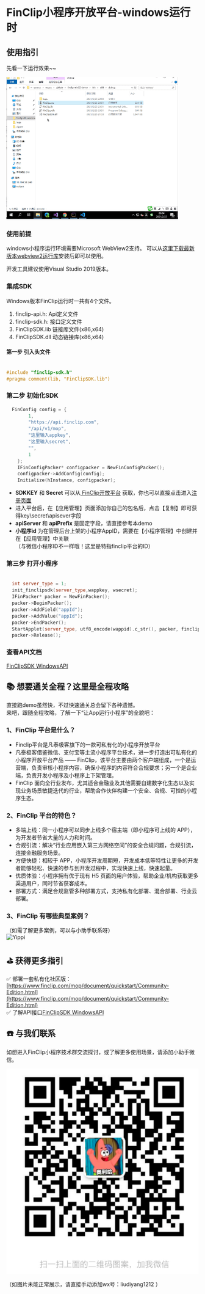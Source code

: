 # FinClip小程序开放平台-windows运行时

## 使用指引

先看一下运行效果~~

![](doc/images/450.gif)

### 使用前提

windows小程序运行环境需要Microsoft WebView2支持。
可以从[这里下载最新版本webview2运行库](https://developer.microsoft.com/zh-cn/microsoft-edge/webview2/#download-section)安装后即可以使用。

开发工具建议使用Visual Studio 2019版本。

### 集成SDK
Windows版本FinClip运行时一共有4个文件。

1. finclip-api.h: Api定义文件
2. finclip-sdk.h: 接口定义文件
3. FinClipSDK.lib 链接库文件(x86,x64)
4. FinClipSDK.dll 动态链接库(x86,x64)

#### 第一步 引入头文件

```c++

#include "finclip-sdk.h"
#pragma comment(lib, "FinClipSDK.lib")

```

### 第二步 初始化SDK

```c++
  FinConfig config = {
		1,
		"https://api.finclip.com",
		"/api/v1/mop",
		"这里输入appkey",
		"这里输入secret",
		"",
		1
	};
	IFinConfigPacker* configpacker = NewFinConfigPacker();
	configpacker->AddConfig(config);
	Initialize(hInstance, configpacker);
```

- **SDKKEY** 和 **Secret** 可以从[ FinClip开放平台](https://finclip.com/#/home) 获取，你也可以直接点击进入[注册页面](https://finclip.com/#/register)
- 进入平台后，在【应用管理】页面添加你自己的包名后，点击【复制】即可获得key\secret\apisever字段<br />
- **apiServer** 和 **apiPrefix** 是固定字段，请直接参考本demo
- **小程序id** 为在管理后台上架的小程序AppID，需要在【小程序管理】中创建并在【应用管理】中关联 <br />（与微信小程序ID不一样哦！这里是特指finclip平台的ID）


### 第三步 打开小程序

```c++

  int server_type = 1;
  init_finclipsdk(server_type,wappkey, wsecret);
  IFinPacker* packer = NewFinPacker();
  packer->BeginPacker();
  packer->AddField("appId");
  packer->AddValue("appId");
  packer->EndPacker();
  StartApplet(server_type, utf8_encode(wappid).c_str(), packer, finclip_applet_callback);
  packer->Release();

```

### 查看API文档

[FinClipSDK WindowsAPI](https://docs.finogeeks.club/docs/finclip-win32/)

## 📚 想要通关全程？这里是全程攻略
直接跑demo虽然快，不过快速通关总会留下各种遗憾。<br />来吧，跟随全程攻略，了解一下“让App运行小程序”的全貌吧：
<a name="Ri882"></a>
### 1、FinClip 平台是什么？

- Finclip平台是凡泰极客旗下的一款可私有化的小程序开放平台<br />
- 凡泰极客借鉴微信、支付宝等主流小程序平台技术，进一步打造出可私有化的小程序开放平台产品 —— FinClip，该平台主要由两个客户端组成，一个是运营端，负责审核小程序内容，确保小程序的内容符合合规要求；另一个是企业端，负责开发小程序及小程序上下架管理。
- FinClip 面向全行业发布，尤其适合金融业及其他需要自建数字化生态以及实现业务场景敏捷迭代的行业，帮助合作伙伴构建一个安全、合规、可控的小程序生态。
<a name="sx7EX"></a>
### 2、FinClip 平台的特色？

- 多端上线：同一小程序可以同步上线多个宿主端（即小程序可上线的 APP），为开发者节省大量的人力和时间。
- 合规引流：解决“行业应用嵌入第三方网络空间”的安全合规问题，合规引流，连接金融服务场景。
- 方便快捷：相较于 APP，小程序开发周期短，开发成本低等特性让更多的开发者能够轻松、快速的参与到开发过程中，实现快速上线，快速起量。
- 优质体验：小程序拥有优于现有 H5 页面的用户体验，帮助企业/机构获取更多渠道用户，同时节省获客成本。
- 部署方式：满足合规监管多种部署方式，支持私有化部署、混合部署、行业云部署。
<a name="l5pz3"></a>
### 3、FinClip 有哪些典型案例？
（如需了解更多案例，可以与小助手联系呀）<br />
![Yippi](media/image/image-1612508915946.jpeg)
<a name="l352x"></a>
## ⛳️ 获得更多指引
✅ 部署一套私有化社区版：[https://www.finclip.com/mop/document/quickstart/Community-Edition.html](https://www.finclip.com/mop/document/quickstart/Community-Edition.html)<br />✅ 
了解API接口[FinClipSDK WindowsAPI](https://docs.finogeeks.club/docs/finclip-win32/)<br />

<a name="9K1zU"></a>
## ☎️ 与我们联系
如想进入FinClip小程序技术群交流探讨，或了解更多使用场景，请添加小助手微信。<br />

![](doc/images/demo_readme2.png)

（如图片未能正常展示，请直接手动添加wx号：liudiyang1212 ）



